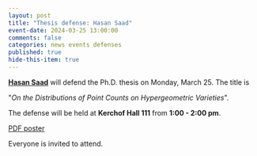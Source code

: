 ```yaml
---
layout: post
title: "Thesis defense: Hasan Saad"
event-date: 2024-03-25 13:00:00
comments: false
categories: news events defenses
published: true
hide-this-item: true
---
```


[**Hasan Saad**](https://hasansaad2.github.io) will defend the Ph.D. thesis on Monday, March 25. The title is 

"_On the Distributions of Point Counts on Hypergeometric Varieties_". 

The defense will be held at **Kerchof Hall 111** from **1:00 - 2:00 pm**.

[PDF poster]({{site.url}}/PDFs/Hasan_Saad.pdf)

Everyone is invited to attend.
